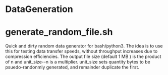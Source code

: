 # DataGeneration

generate_random_file.sh
=======================
Quick and dirty random data generator for bash/python3. The idea is to use this for testing data transfer speeds, without throughput increases due to compression efficiencies. The output file size (default 1 MB ) is the product of n and unit_size--n is a multiplier. unit_size sets quantity bytes to be psuedo-randonmly generated, and remainder duplicate the first.
